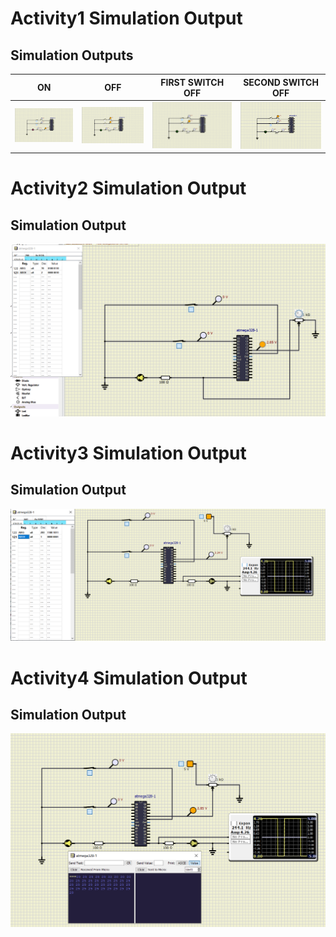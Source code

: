 # Activity1 Simulation Output

## Simulation Outputs
|ON|OFF|FIRST SWITCH OFF|SECOND SWITCH OFF
|---------|---------|---------|---------
|![ON](https://github.com/259141AnushaD/Embedded_c_Activities/blob/main/simulation/activity/activity1_LED_ON.png)|![OFF](https://github.com/259141AnushaD/Embedded_c_Activities/blob/main/simulation/activity/activity1_LED_OFF1.png)|![FIRSTOFF](https://github.com/259141AnushaD/Embedded_c_Activities/blob/main/simulation/activity/activity1_LED_OFF2.png)|![SECONDOFF](https://github.com/259141AnushaD/Embedded_c_Activities/blob/main/simulation/activity/activity1_LED_OFF3.png)

# Activity2 Simulation Output

## Simulation Output
![Activity2Output](https://github.com/259141AnushaD/Embedded_c_Activities/blob/main/simulation/Actvity2_Output.png)

# Activity3 Simulation Output

## Simulation Output
![Activity3Output](https://github.com/259141AnushaD/Embedded_c_Activities/blob/main/simulation/Activity3%20output.png)

# Activity4 Simulation Output

## Simulation Output
![Activity4Output](https://github.com/259141AnushaD/Embedded_c_Activities/blob/main/simulation/Activity4%20output.png)


